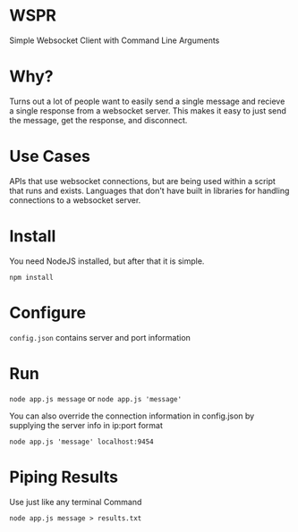 # WSPR
Simple Websocket Client with Command Line Arguments

# Why?
Turns out a lot of people want to easily send a single message and recieve a single response from a websocket server. This makes it easy to just send the message, get the response, and disconnect.

# Use Cases
APIs that use websocket connections, but are being used within a script that runs and exists. Languages that don't have built in libraries for handling connections to a websocket server.

# Install
You need NodeJS installed, but after that it is simple.

`npm install`

# Configure

`config.json` contains server and port information

# Run

`node app.js message` or `node app.js 'message'`

You can also override the connection information in config.json by supplying the server info in ip:port format

`node app.js 'message' localhost:9454`

# Piping Results

Use just like any terminal Command

`node app.js message > results.txt`
